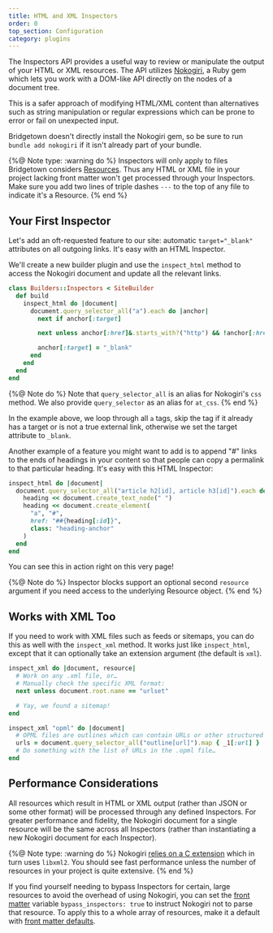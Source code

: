 ```yaml
---
title: HTML and XML Inspectors
order: 0
top_section: Configuration
category: plugins
---
```


The Inspectors API provides a useful way to review or manipulate the output of your HTML or XML resources. The API utilizes [Nokogiri](https://nokogiri.org), a Ruby gem which lets you work with a DOM-like API directly on the nodes of a document tree.

This is a safer approach of modifying HTML/XML content than alternatives such as string manipulation or regular expressions which can be prone to error or fail on unexpected input.

Bridgetown doesn't directly install the Nokogiri gem, so be sure to run `bundle add nokogiri` if it isn't already part of your bundle.

{%@ Note type: :warning do %}
  Inspectors will only apply to files Bridgetown considers [Resources](/docs/resources). Thus any HTML or XML file in your project lacking front matter won't get processed through your Inspectors. Make sure you add two lines of triple dashes `---` to the top of any file to indicate it's a Resource.
{% end %}

## Your First Inspector

Let's add an oft-requested feature to our site: automatic `target="_blank"` attributes on all outgoing links. It's easy with an HTML Inspector.

We'll create a new builder plugin and use the `inspect_html` method to access the Nokogiri document and update all the relevant links.

```ruby
class Builders::Inspectors < SiteBuilder
  def build
    inspect_html do |document|
      document.query_selector_all("a").each do |anchor|
        next if anchor[:target]

        next unless anchor[:href]&.starts_with?("http") && !anchor[:href]&.include?(site.config.url)

        anchor[:target] = "_blank"
      end
    end
  end
end
```

{%@ Note do %}
Note that `query_selector_all` is an alias for Nokogiri's `css` method. We also provide `query_selector` as an alias for `at_css`.
{% end %}

In the example above, we loop through all `a` tags, skip the tag if it already has a target or is not a true external link, otherwise we set the target attribute to `_blank`.

Another example of a feature you might want to add is to append "#" links to the ends of headings in your content so that people can copy a permalink to that particular heading. It's easy with this HTML Inspector:

```ruby
inspect_html do |document|
  document.query_selector_all("article h2[id], article h3[id]").each do |heading|
    heading << document.create_text_node(" ")
    heading << document.create_element(
      "a", "#",
      href: "##{heading[:id]}",
      class: "heading-anchor"
    )
  end
end
```

You can see this in action right on this very page!

{%@ Note do %}
  Inspector blocks support an optional second `resource` argument if you need access to the underlying Resource object.
{% end %}

## Works with XML Too

If you need to work with XML files such as feeds or sitemaps, you can do this as well with the `inspect_xml` method. It works just like `inspect_html`, except that it can optionally take an extension argument (the default is `xml`).

```ruby
inspect_xml do |document, resource|
  # Work on any .xml file, or…
  # Manually check the specific XML format:
  next unless document.root.name == "urlset"

  # Yay, we found a sitemap!
end

inspect_xml "opml" do |document|
  # OPML files are outlines which can contain URLs or other structured text.
  urls = document.query_selector_all("outline[url]").map { _1[:url] }
  # Do something with the list of URLs in the .opml file…
end
```

## Performance Considerations

All resources which result in HTML or XML output (rather than JSON or some other format) will be processed through any defined Inspectors. For greater performance and fidelity, the Nokogiri document for a single resource will be the same across all Inspectors (rather than instantiating a new Nokogiri document for each Inspector).

{%@ Note type: :warning do %}
Nokogiri [relies on a C extension](https://nokogiri.org/#guiding-principles_1) which in turn uses `libxml2`. You should see fast performance unless the number of resources in your project is quite extensive.
{% end %}

If you find yourself needing to bypass Inspectors for certain, large resources to avoid the overhead of using Nokogiri, you can set the [front matter](/docs/front-matter) variable `bypass_inspectors: true` to instruct Nokogiri not to parse that resource. To apply this to a whole array of resources, make it a default with [front matter defaults](/docs/content/front-matter-defaults).
